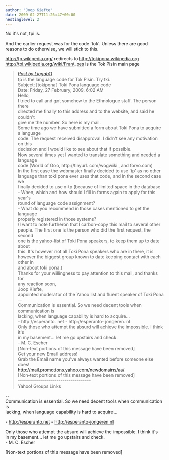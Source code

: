 ```yaml
---
author: "Joop Kiefte"
date: 2009-02-27T11:26:47+00:00
nestinglevel: 2
---
```

No it's not, tpi is.  
  
And the earlier request was for the code 'tok'. Unless there are good  
reasons to do otherwise, we will stick to this.  
  
http://tp.wikipedia.org/ redirects to http://tokipona.wikipedia.org  
http://tpi.wikipedia.org/wiki/Fran\_pes is the Tok Pisin main page  

> [_Post by Liogab11_](/kUH3YiOI/toki-pona-language-code#post2)  
> tp is the language code for Tok Pisin. Try tki.  
> Subject: \[tokipona\] Toki Pona language code  
> Date: Friday, 27 February, 2009, 6:02 AM  
> Hello,  
> I tried to call and got somehow to the Ethnologue staff. The person there  
> directed me finally to this address and to the website, and said he couldn't  
> give me the number. So here is my mail.  
> Some time ago we have submitted a form about Toki Pona to acquire a language  
> code. The request received disapproval. I didn't see any motivation on this  
> decission and I would like to see about that if possible.  
> Now several times yet I wanted to translate something and needed a language  
> code (World of Goo, http://tinyurl. com/wogwiki , and forvo.com)  
> In the first case the webmaster finally decided to use 'tp' as no other  
> language than toki pona ever uses that code, and in the second case we  
> finally decided to use x-tp (because of limited space in the database  
> \- When, which and how should I fill in forms again to apply for this year's  
> round of language code assignment?  
> \- What do you recommend in those cases mentioned to get the language  
> properly registered in those systems?  
> (I want to note furtheron that I carbon-copy this mail to several other  
> people. The first one is the person who did the first request, the second  
> one is the yahoo-list of Toki Pona speakers, to keep them up to date about  
> this. It's however not all Toki Pona speakers who are in there, it is  
> however the biggest group known to date keeping contact with each other in  
> and about toki pona.)  
> Thanks for your willingness to pay attention to this mail, and thanks for  
> any reaction soon,  
> Joop Kiefte,  
> appointed moderator of the Yahoo list and fluent speaker of Toki Pona  
> \--  
> Communication is essential. So we need decent tools when communication is  
> lacking, when language capability is hard to acquire...  
> \- http://esperanto. net - http://esperanto- jongeren. nl  
> Only those who attempt the absurd will achieve the impossible. I think it's  
> in my basement... let me go upstairs and check.  
> \- M. C. Escher  
> \[Non-text portions of this message have been removed\]  
> Get your new Email address!  
> Grab the Email name you've always wanted before someone else does!  
> http://mail.promotions.yahoo.com/newdomains/aa/  
> \[Non-text portions of this message have been removed\]  
> \------------------------------------  
> Yahoo! Groups Links  
> 

\--  
Communication is essential. So we need decent tools when communication is  
lacking, when language capability is hard to acquire...  
  
\- http://esperanto.net - http://esperanto-jongeren.nl  
  
Only those who attempt the absurd will achieve the impossible. I think it's  
in my basement... let me go upstairs and check.  
\- M. C. Escher  
  
  
\[Non-text portions of this message have been removed\]